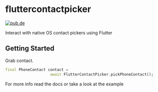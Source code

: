 # fluttercontactpicker
[![pub.de](https://img.shields.io/badge/pub-2.1.1-green.svg)](https://pub.dev/packages/fluttercontactpicker#-readme-tab-)

Interact with native OS contact pickers using Flutter

## Getting Started

Grab contact.
```dart
final PhoneContact contact =
                    await FlutterContactPicker.pickPhoneContact();
```

For more info read the docs or take a look at the example
